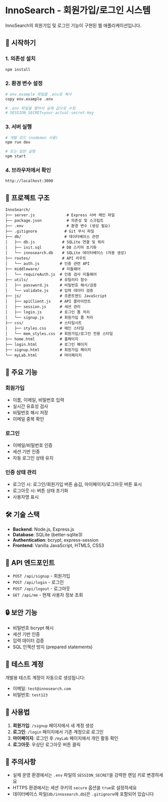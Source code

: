 # InnoSearch - 회원가입/로그인 시스템

InnoSearch의 회원가입 및 로그인 기능이 구현된 웹 애플리케이션입니다.

## 🚀 시작하기

### 1. 의존성 설치
```bash
npm install
```

### 2. 환경 변수 설정
```bash
# env.example 파일을 .env로 복사
copy env.example .env

# .env 파일을 열어서 실제 값으로 수정
# SESSION_SECRET=your-actual-secret-key
```

### 3. 서버 실행
```bash
# 개발 모드 (nodemon 사용)
npm run dev

# 또는 일반 실행
npm start
```

### 4. 브라우저에서 확인
```
http://localhost:3000
```

## 📁 프로젝트 구조

```
InnoSearch/
├── server.js              # Express 서버 메인 파일
├── package.json           # 의존성 및 스크립트
├── .env                   # 환경 변수 (생성 필요)
├── .gitignore            # Git 무시 파일
├── db/                   # 데이터베이스 관련
│   ├── db.js            # SQLite 연결 및 쿼리
│   ├── init.sql         # DB 스키마 초기화
│   └── innosearch.db    # SQLite 데이터베이스 (자동 생성)
├── routes/              # API 라우트
│   └── auth.js         # 인증 관련 API
├── middleware/          # 미들웨어
│   └── requireAuth.js  # 인증 검사 미들웨어
├── utils/              # 유틸리티 함수
│   ├── password.js     # 비밀번호 해시/검증
│   └── validate.js     # 입력 데이터 검증
├── js/                 # 프론트엔드 JavaScript
│   ├── apiClient.js    # API 클라이언트
│   ├── session.js      # 세션 관리
│   ├── login.js        # 로그인 폼 처리
│   └── signup.js       # 회원가입 폼 처리
├── css/                # 스타일시트
│   ├── styles.css      # 메인 스타일
│   └── mem_styles.css  # 회원가입/로그인 전용 스타일
├── home.html           # 홈페이지
├── login.html          # 로그인 페이지
├── signup.html         # 회원가입 페이지
└── myLab.html          # 마이페이지
```

## 🔧 주요 기능

### 회원가입
- 이름, 이메일, 비밀번호 입력
- 실시간 유효성 검사
- 비밀번호 해시 저장
- 이메일 중복 확인

### 로그인
- 이메일/비밀번호 인증
- 세션 기반 인증
- 자동 로그인 상태 유지

### 인증 상태 관리
- 로그인 시: 로그인/회원가입 버튼 숨김, 마이페이지/로그아웃 버튼 표시
- 로그아웃 시: 버튼 상태 초기화
- 사용자명 표시

## 🛠 기술 스택

- **Backend**: Node.js, Express.js
- **Database**: SQLite (better-sqlite3)
- **Authentication**: bcrypt, express-session
- **Frontend**: Vanilla JavaScript, HTML5, CSS3

## 📝 API 엔드포인트

- `POST /api/signup` - 회원가입
- `POST /api/login` - 로그인
- `POST /api/logout` - 로그아웃
- `GET /api/me` - 현재 사용자 정보 조회

## 🔒 보안 기능

- 비밀번호 bcrypt 해시
- 세션 기반 인증
- 입력 데이터 검증
- SQL 인젝션 방지 (prepared statements)

## 🧪 테스트 계정

개발용 테스트 계정이 자동으로 생성됩니다:
- 이메일: `test@innosearch.com`
- 비밀번호: `test123`

## 📱 사용법

1. **회원가입**: `/signup` 페이지에서 새 계정 생성
2. **로그인**: `/login` 페이지에서 기존 계정으로 로그인
3. **마이페이지**: 로그인 후 `/myLab` 페이지에서 개인 활동 확인
4. **로그아웃**: 우상단 로그아웃 버튼 클릭

## 🚨 주의사항

- 실제 운영 환경에서는 `.env` 파일의 `SESSION_SECRET`을 강력한 랜덤 키로 변경하세요
- HTTPS 환경에서는 세션 쿠키의 `secure` 옵션을 `true`로 설정하세요
- 데이터베이스 파일(`db/innosearch.db`)은 `.gitignore`에 포함되어 있습니다